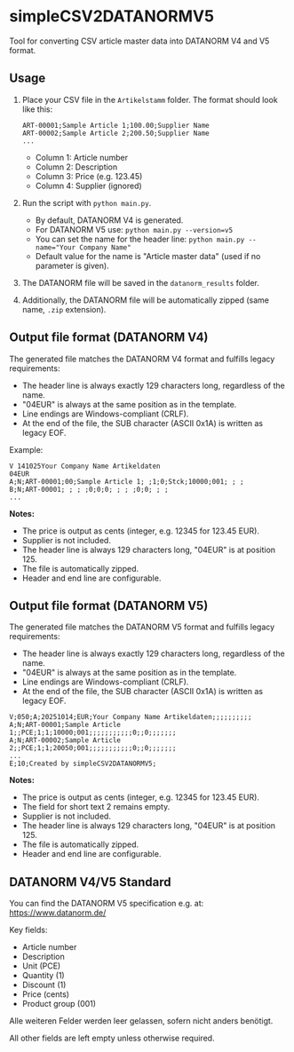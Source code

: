 

# simpleCSV2DATANORMV5

Tool for converting CSV article master data into DATANORM V4 and V5 format.

## Usage

1. Place your CSV file in the `Artikelstamm` folder. The format should look like this:
   ```csv
   ART-00001;Sample Article 1;100.00;Supplier Name
   ART-00002;Sample Article 2;200.50;Supplier Name
   ...
   ```
   - Column 1: Article number
   - Column 2: Description
   - Column 3: Price (e.g. 123.45)
   - Column 4: Supplier (ignored)

2. Run the script with `python main.py`.
   - By default, DATANORM V4 is generated.
   - For DATANORM V5 use: `python main.py --version=v5`
   - You can set the name for the header line: `python main.py --name="Your Company Name"`
   - Default value for the name is "Article master data" (used if no parameter is given).
3. The DATANORM file will be saved in the `datanorm_results` folder.
4. Additionally, the DATANORM file will be automatically zipped (same name, `.zip` extension).

## Output file format (DATANORM V4)

The generated file matches the DATANORM V4 format and fulfills legacy requirements:

- The header line is always exactly 129 characters long, regardless of the name.
- "04EUR" is always at the same position as in the template.
- Line endings are Windows-compliant (CRLF).
- At the end of the file, the SUB character (ASCII 0x1A) is written as legacy EOF.

Example:
```
V 141025Your Company Name Artikeldaten                                                                                           04EUR
A;N;ART-00001;00;Sample Article 1; ;1;0;Stck;10000;001; ; ; 
B;N;ART-00001; ; ; ;0;0;0; ; ; ;0;0; ; ; 
...
```

**Notes:**
- The price is output as cents (integer, e.g. 12345 for 123.45 EUR).
- Supplier is not included.
- The header line is always 129 characters long, "04EUR" is at position 125.
- The file is automatically zipped.
- Header and end line are configurable.

## Output file format (DATANORM V5)

The generated file matches the DATANORM V5 format and fulfills legacy requirements:

- The header line is always exactly 129 characters long, regardless of the name.
- "04EUR" is always at the same position as in the template.
- Line endings are Windows-compliant (CRLF).
- At the end of the file, the SUB character (ASCII 0x1A) is written as legacy EOF.

```
V;050;A;20251014;EUR;Your Company Name Artikeldaten;;;;;;;;;;
A;N;ART-00001;Sample Article 1;;PCE;1;1;10000;001;;;;;;;;;;;0;;0;;;;;;;
A;N;ART-00002;Sample Article 2;;PCE;1;1;20050;001;;;;;;;;;;;0;;0;;;;;;;
...
E;10;Created by simpleCSV2DATANORMV5;
```

**Notes:**
- The price is output as cents (integer, e.g. 12345 for 123.45 EUR).
- The field for short text 2 remains empty.
- Supplier is not included.
- The header line is always 129 characters long, "04EUR" is at position 125.
- The file is automatically zipped.
- Header and end line are configurable.

## DATANORM V4/V5 Standard

You can find the DATANORM V5 specification e.g. at: https://www.datanorm.de/

Key fields:
- Article number
- Description
- Unit (PCE)
- Quantity (1)
- Discount (1)
- Price (cents)
- Product group (001)

Alle weiteren Felder werden leer gelassen, sofern nicht anders benötigt.

All other fields are left empty unless otherwise required.